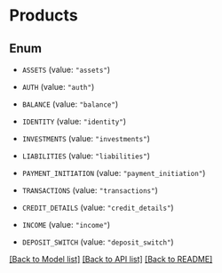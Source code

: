 # Products

## Enum


* `ASSETS` (value: `"assets"`)

* `AUTH` (value: `"auth"`)

* `BALANCE` (value: `"balance"`)

* `IDENTITY` (value: `"identity"`)

* `INVESTMENTS` (value: `"investments"`)

* `LIABILITIES` (value: `"liabilities"`)

* `PAYMENT_INITIATION` (value: `"payment_initiation"`)

* `TRANSACTIONS` (value: `"transactions"`)

* `CREDIT_DETAILS` (value: `"credit_details"`)

* `INCOME` (value: `"income"`)

* `DEPOSIT_SWITCH` (value: `"deposit_switch"`)


[[Back to Model list]](../README.md#documentation-for-models) [[Back to API list]](../README.md#documentation-for-api-endpoints) [[Back to README]](../README.md)


